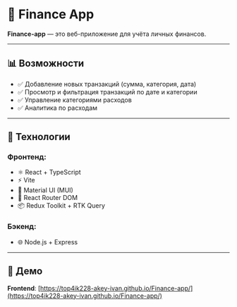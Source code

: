 # 💸 Finance App

**Finance-app** — это веб-приложение для учёта личных финансов.

---

## 📊 Возможности

- ✅ Добавление новых транзакций (сумма, категория, дата)
- ✅ Просмотр и фильтрация транзакций по дате и категории
- ✅ Управление категориями расходов
- ✅ Аналитика по расходам

---

## 🧩 Технологии

### Фронтенд:
- ⚛️ React + TypeScript
- ⚡ Vite
- 🎨 Material UI (MUI)
- 🔁 React Router DOM
- 📦 Redux Toolkit + RTK Query

### Бэкенд:
- 🌐 Node.js + Express

---

## 🔗 Демо

**Frontend**: [https://top4ik228-akey-ivan.github.io/Finance-app/](https://top4ik228-akey-ivan.github.io/Finance-app/)





